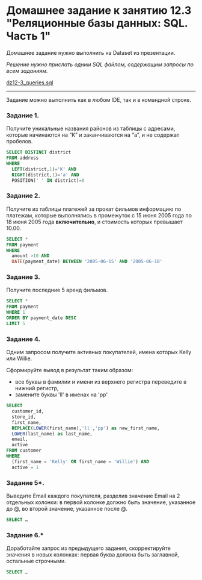 # Домашнее задание к занятию 12.3 "Реляционные базы данных: SQL. Часть 1"

Домашнее задание нужно выполнить на Dataset из презентации.

*Решение нужно прислать одним SQL файлом, содержащим запросы по всем заданиям.*

[dz12-3_queries.sql](dz12-3_queries.sql)

---

Задание можно выполнить как в любом IDE, так и в командной строке.

### Задание 1.

Получите уникальные названия районов из таблицы с адресами, которые начинаются на “K” и заканчиваются на “a”, и не содержат пробелов.

```sql
SELECT DISTINCT district
FROM address  
WHERE 
  LEFT(district,1)='K' AND 
  RIGHT(district,1)='a' AND 
  POSITION(' ' IN district)=0

```

### Задание 2.

Получите из таблицы платежей за прокат фильмов информацию по платежам, которые выполнялись в промежуток с 15 июня 2005 года по 18 июня 2005 года **включительно**, 
и стоимость которых превышает 10.00.

```sql
SELECT * 
FROM payment 
WHERE 
  amount >10 AND 
  DATE(payment_date) BETWEEN '2005-06-15' AND '2005-06-18'
```

### Задание 3.

Получите последние 5 аренд фильмов.

```sql
SELECT * 
FROM payment 
WHERE 1
ORDER BY payment_date DESC 
LIMIT 5
```

### Задание 4.

Одним запросом получите активных покупателей, имена которых Kelly или Willie. 

Сформируйте вывод в результат таким образом:
- все буквы в фамилии и имени из верхнего регистра переведите в нижний регистр,
- замените буквы 'll' в именах на 'pp'

```sql
SELECT 
  customer_id, 
  store_id, 
  first_name, 
  REPLACE(LOWER(first_name),'ll','pp') as new_first_name, 
  LOWER(last_name) as last_name, 
  email, 
  active  
FROM customer 
WHERE 
  (first_name = 'Kelly' OR first_name = 'Willie') AND 
  active = 1
```

### Задание 5*.

Выведите Email каждого покупателя, разделив значение Email на 2 отдельных колонки: в первой колонке должно быть значение, указанное до @, во второй значение, указанное после @.

```sql
SELECT …
```

### Задание 6.*

Доработайте запрос из предыдущего задания, скорректируйте значения в новых колонках: первая буква должна быть заглавной, остальные строчными.

```sql
SELECT …
```

